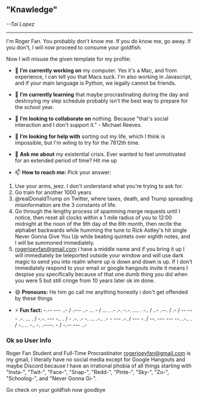## "Knawledge"
*--Tai Lopez*
***

I'm Roger Fan. You probably don't know me. If you do know me, go away. If you don't, I will now proceed to consume your goldfish.

Now I will misuse the given template for my profile:

- 🔭 **I’m currently working on** my computer. Yes it's a Mac, and from experience, I can tell you that Macs suck. I'm also working in Javascript, and if your main language is Python, we legally cannot be friends.

- 🌱 **I’m currently learning** that maybe procrastinating during the day and destroying my slep schedule probably isn't the best way to prepare for the school year.

- 👯 **I’m looking to collaborate on** nothing. Because "that's social interaction and I don't support it." - Michael Reeves.

- 🤔 **I’m looking for help with** sorting out my life, which I think is impossible, but I'm wiling to try for the 7812th time.

- 💬 **Ask me about** my existential crisis. Ever wanted to feel unmotivated for an extended period of time? Hit me up

- 📫 **How to reach me:** Pick your answer: 
1. Use your arms, jeez. I don't understand what you're trying to ask for.
2. Go train for another 1000 years
3. @realDonaldTrump on Twitter, where taxes, death, and Trump spreading misinformation are the 3 constants of life.
4. Go through the lengthy process of spamming merge requests until I notice, then reset all clocks within a 1 mile radius of you to 12:00 midnight at the noon of the 9th day of the 6th month, then recite the alphabet backwards while humming the tune to Rick Astley's hit single Never Gonna Give You Up while beating quintets over eighth notes, and I will be summoned immediately.
5. rogerjoeyfan@gmail.com i have a middle name and if you bring it up I will immediately be teleported outside your window and will use dark magic to send you into realm where up is down and down is up. If I don't immediately respond to your email or google hangouts invite it means I despise you specifically because of that one dumb thing you did when you were 5 but still cringe from 10 years later ok im done.

- 😄 **Pronouns:** He him go call me anything honestly i don't get offended by these things

- ⚡ **Fun fact:** -.-- --- ..- / .--- ..- ... - / ... . .- .-. -.-. .... . -.. / ..- .--. / .- / -- --- .-. ... . / -.-. --- -.. . / - .-. .- -. ... .-.. .- - --- .-. / --- -. / --. --- --- --. .-.. . / -.. .. -.. -. .----. - / -.-- --- ..-

### Ok so User Info
Roger Fan
Student and Full-Time Procrastinator
rogerjoeyfan@gmail.com is my gmail, I literally have no social media except for Google Hangouts and maybe Discord because I have an irrational phobia of all things starting with "Insta-", "Twit-", "Face-", "Snap-", "Redd-", "Pinte-", "Sky-", "Zo-", "Schoolog-", and "Never Gonna Gi-".

Go check on your goldfish now goodbye

